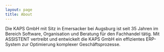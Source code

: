 ```yaml
---
layout: page
title: About
---
```


<p class="message">
  Die KAPS GmbH mit Sitz in Emersacker bei Augsburg ist seit 35 Jahren im Bereich Software, Organisation und Beratung für den Fachhandel tätig.
  Mit ASSISTENT vertreibt und entwickelt die KAPS GmbH ein effizientes ERP-System zur Optimierung komplexer Geschäftsprozesse.
</p>